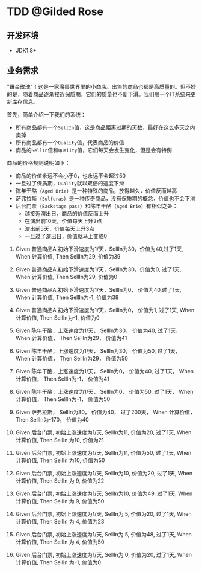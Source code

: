 # TDD @Gilded Rose


## 开发环境
 - JDK1.8+
 
## 业务需求

"镶金玫瑰"！这是一家魔兽世界里的小商店。出售的商品也都是高质量的。但不妙的是，随着商品逐渐接近保质期，它们的质量也不断下滑。我们用一个IT系统来更新库存信息。

首先，简单介绍一下我们的系统：

- 所有商品都有一个`SellIn`值，这是商品距离过期的天数，最好在这么多天之内卖掉
- 所有商品都有一个`Quality`值，代表商品的价值
- 商品的`SellIn`值和`Quality`值，它们每天会发生变化，但是会有特例


商品的价格规则说明如下：

- 商品的价值永远不会小于0，也永远不会超过50
- 一旦过了保质期，`Quality`就以双倍的速度下滑
- 陈年干酪（`Aged Brie`）是一种特殊的商品，放得越久，价值反而越高
- 萨弗拉斯（`Sulfuras`）是一种传奇商品，没有保质期的概念，价值也不会下滑
- 后台门票（`Backstage pass`）和陈年干酪（`Aged Brie`）有相似之处：
	- 越接近演出日，商品的价值反而上升
	- 在演出前10天，价值每天上升2点
	- 演出前5天，价值每天上升3点
	- 一旦过了演出日，价值就马上变成0

1. Given 普通商品A,初始下滑速度为1/天，SellIn为30，价值为40,过了1天, When 计算价值, Then SellIn为29, 价值为39  
2. Given 普通商品A,初始下滑速度为1/天，SellIn为30，价值为0, 过了1天, When 计算价值, Then SellIn为29, 价值为0  
3. Given 普通商品A,初始下滑速度为1/天，SellIn为0， 价值为40,过了1天, When 计算价值, Then SellIn为-1, 价值为38
4. Given 普通商品A,初始下滑速度为1/天，SellIn为0， 价值为1, 过了1天, When 计算价值, Then SellIn为-1, 价值为0

5. Given 陈年干酪，上涨速度为1/天， SellIn为30， 价值为40, 过了1天， When 计算价值， Then SellIn为29， 价值为41
6. Given 陈年干酪，上涨速度为1/天， SellIn为30， 价值为50, 过了1天， When 计算价值， Then SellIn为29， 价值为50
7. Given 陈年干酪，上涨速度为1/天， SellIn为0，  价值为40, 过了1天， When 计算价值， Then SellIn为-1， 价值为41
8. Given 陈年干酪，上涨速度为1/天， SellIn为0，  价值为50, 过了1天， When 计算价值， Then SellIn为-1， 价值为50

9. Given 萨弗拉斯， SellIn为30， 价值为40， 过了200天， When 计算价值， Then SellIn为-170， 价值为40

10. Given 后台门票, 初始上涨速度为1/天, SellIn为11, 价值为20, 过了1天, When 计算价值, Then SellIn 为10, 价值为21
11. Given 后台门票, 初始上涨速度为1/天, SellIn为11, 价值为50, 过了1天, When 计算价值, Then SellIn 为10, 价值为50
12. Given 后台门票, 初始上涨速度为1/天, SellIn为10, 价值为20, 过了1天, When 计算价值, Then SellIn 为 9, 价值为22
13. Given 后台门票, 初始上涨速度为1/天, SellIn为10, 价值为49, 过了1天, When 计算价值, Then SellIn 为 9, 价值为50
14. Given 后台门票, 初始上涨速度为1/天, SellIn为 5, 价值为20, 过了1天, When 计算价值, Then SellIn 为 4, 价值为23
15. Given 后台门票, 初始上涨速度为1/天, SellIn为 5, 价值为48, 过了1天, When 计算价值, Then SellIn 为 4, 价值为50
16. Given 后台门票, 初始上涨速度为1/天, SellIn为 0, 价值为20, 过了1天, When 计算价值, Then SellIn 为-1, 价值为0




